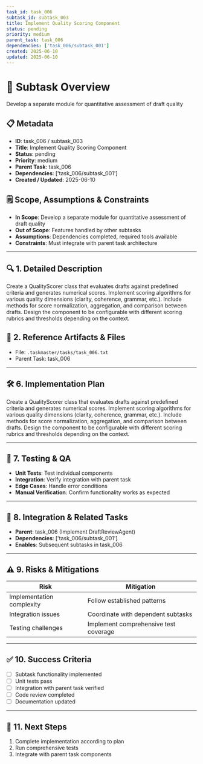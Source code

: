 ```yaml
---
task_id: task_006
subtask_id: subtask_003
title: Implement Quality Scoring Component
status: pending
priority: medium
parent_task: task_006
dependencies: ['task_006/subtask_001']
created: 2025-06-10
updated: 2025-06-10
---
```


# 🎯 Subtask Overview
Develop a separate module for quantitative assessment of draft quality

## 📋 Metadata
- **ID**: task_006 / subtask_003
- **Title**: Implement Quality Scoring Component
- **Status**: pending
- **Priority**: medium
- **Parent Task**: task_006
- **Dependencies**: ['task_006/subtask_001']
- **Created / Updated**: 2025-06-10

## 🗒️ Scope, Assumptions & Constraints
- **In Scope**: Develop a separate module for quantitative assessment of draft quality
- **Out of Scope**: Features handled by other subtasks
- **Assumptions**: Dependencies completed, required tools available
- **Constraints**: Must integrate with parent task architecture

---

## 🔍 1. Detailed Description
Create a QualityScorer class that evaluates drafts against predefined criteria and generates numerical scores. Implement scoring algorithms for various quality dimensions (clarity, coherence, grammar, etc.). Include methods for score normalization, aggregation, and comparison between drafts. Design the component to be configurable with different scoring rubrics and thresholds depending on the context.

## 📁 2. Reference Artifacts & Files
- File: `.taskmaster/tasks/task_006.txt`
- Parent Task: task_006

---

## 🛠️ 6. Implementation Plan
Create a QualityScorer class that evaluates drafts against predefined criteria and generates numerical scores. Implement scoring algorithms for various quality dimensions (clarity, coherence, grammar, etc.). Include methods for score normalization, aggregation, and comparison between drafts. Design the component to be configurable with different scoring rubrics and thresholds depending on the context.

---

## 🧪 7. Testing & QA
- **Unit Tests**: Test individual components
- **Integration**: Verify integration with parent task
- **Edge Cases**: Handle error conditions
- **Manual Verification**: Confirm functionality works as expected

---

## 🔗 8. Integration & Related Tasks
- **Parent**: task_006 (Implement DraftReviewAgent)
- **Dependencies**: ['task_006/subtask_001']
- **Enables**: Subsequent subtasks in task_006

---

## ⚠️ 9. Risks & Mitigations
| Risk | Mitigation |
|------|------------|
| Implementation complexity | Follow established patterns |
| Integration issues | Coordinate with dependent subtasks |
| Testing challenges | Implement comprehensive test coverage |

---

## ✅ 10. Success Criteria
- [ ] Subtask functionality implemented
- [ ] Unit tests pass
- [ ] Integration with parent task verified
- [ ] Code review completed
- [ ] Documentation updated

---

## 🚀 11. Next Steps
1. Complete implementation according to plan
2. Run comprehensive tests
3. Integrate with parent task components
